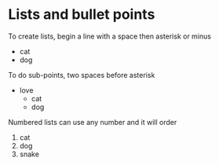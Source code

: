 # Lists and bullet points

To create lists, begin a line with a space then asterisk or minus

 * cat
 * dog
 
 To do sub-points, two spaces before asterisk
 
  * love
    * cat
    * dog
    
  Numbered lists can use any number and it will order
   1. cat
   1. dog
   5. snake
